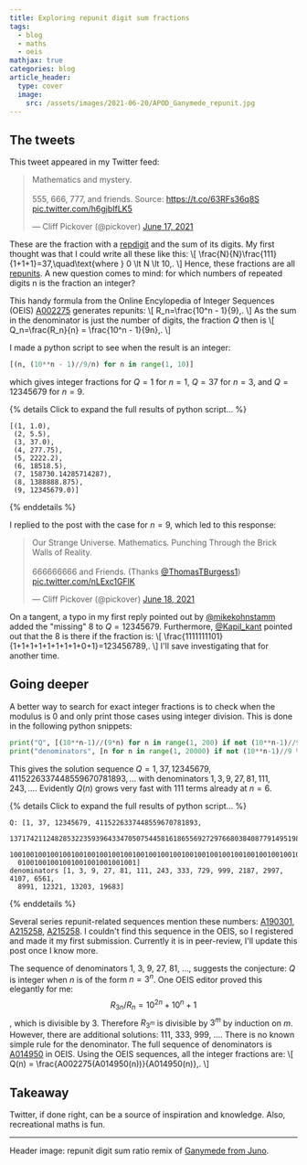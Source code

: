 ```yaml
---
title: Exploring repunit digit sum fractions
tags:
  - blog
  - maths
  - oeis
mathjax: true
categories: blog
article_header:
  type: cover
  image:
    src: /assets/images/2021-06-20/APOD_Ganymede_repunit.jpg
---
```


## The tweets

This tweet appeared in my Twitter feed:

<blockquote class="twitter-tweet"><p lang="en" dir="ltr">Mathematics and mystery.<br><br>555, 666, 777, and friends. Source: <a href="https://t.co/63RFs36q8S">https://t.co/63RFs36q8S</a> <a href="https://t.co/h6gjbIfLK5">pic.twitter.com/h6gjbIfLK5</a></p>&mdash; Cliff Pickover (@pickover) <a href="https://twitter.com/pickover/status/1405553860777852931?ref_src=twsrc%5Etfw">June 17, 2021</a></blockquote> <script async src="https://platform.twitter.com/widgets.js" charset="utf-8"></script> 

These are the fraction with a [repdigit](https://en.wikipedia.org/wiki/Repdigit) and the sum of its digits. My first thought was that I could write all these like this:
\\[
  \frac{N}{N}\frac{111}{1+1+1}=37\,\quad\text{where } 0 \lt N \lt 10\,.
\\]
Hence, these fractions are all [repunits](https://en.wikipedia.org/wiki/Repunit). 
A new question comes to mind: for which numbers of repeated digits n is the fraction an integer?

This handy formula from the Online Encylopedia of Integer Sequences (OEIS) [A002275](https://oeis.org/A002275) generates repunits:
\\[
  R_n=\frac{10^n - 1}{9}\,.
\\]
As the sum in the denominator is just the number of digits, the fraction $Q$ then is
\\[
  Q_n=\frac{R_n}{n} = \frac{10^n - 1}{9n}\,.
\\]


I made a python script to see when the result is an integer:

```python
[(n, (10**n - 1)//9/n) for n in range(1, 10)]
```

which gives integer fractions for $Q=1$ for $n=1$, $Q=37$ for $n=3$, and $Q=12345679$ for $n=9$. 

{% details Click to expand the full results of python script... %}

```
[(1, 1.0),
 (2, 5.5),
 (3, 37.0),
 (4, 277.75),
 (5, 2222.2),
 (6, 18518.5),
 (7, 158730.14285714287),
 (8, 1388888.875),
 (9, 12345679.0)]
```
{% enddetails %}

I replied to the post with the case for $n=9$, which led to this response:


<blockquote class="twitter-tweet"><p lang="en" dir="ltr">Our Strange Universe. Mathematics. Punching Through the Brick Walls of Reality.<br><br>666666666 and Friends. (Thanks <a href="https://twitter.com/ThomasTBurgess1?ref_src=twsrc%5Etfw">@ThomasTBurgess1</a>) <a href="https://t.co/nLExc1GFlK">pic.twitter.com/nLExc1GFlK</a></p>&mdash; Cliff Pickover (@pickover) <a href="https://twitter.com/pickover/status/1405990264381050886?ref_src=twsrc%5Etfw">June 18, 2021</a></blockquote> <script async src="https://platform.twitter.com/widgets.js" charset="utf-8"></script> 

On a tangent, a typo in my first reply pointed out by [@mikekohnstamm](https://twitter.com/mikekohnstamm) added the "missing" 8 to $Q=12345679$. Furthermore, [@Kapil_kant](https://twitter.com/Kapil_kant1) pointed out that the 8 is there if the fraction is:
\\[
  \frac{1111111101}{1+1+1+1+1+1+1+1+0+1}=123456789\,.
\\]
I'll save investigating that for another time.

## Going deeper

A better way to search for exact integer fractions is to check when the modulus is 0 and only print those cases using integer division. This is done in the following python snippets:

```python
print("Q", [(10**n-1)//(9*n) for n in range(1, 200) if not (10**n-1)//9 % n])
print("denominators", [n for n in range(1, 20000) if not (10**n-1)//9 % n])
```

This gives the solution sequence $Q=1, 37, 12345679, 4115226337448559670781893, ...$ with denominators $1, 3, 9, 27, 81, 111, 243, ...$. Evidently $Q(n)$ grows very fast with 111 terms already at $n=6$. 

{% details Click to expand the full results of python script... %}

```
Q: [1, 37, 12345679, 4115226337448559670781893, 
  1371742112482853223593964334705075445816186556927297668038408779149519890260631, 
  10010010010010010010010010010010010010010010010010010010010010010010010010010010...
  01001001001001001001001001001]
denominators [1, 3, 9, 27, 81, 111, 243, 333, 729, 999, 2187, 2997, 4107, 6561, 
  8991, 12321, 13203, 19683]
```

{% enddetails %}

Several series repunit-related sequences mention these numbers: [A190301](https://oeis.org/A190301),  [A215258](https://oeis.org/A190301), [A215258](https://oeis.org/A190301). I couldn't find this sequence in the OEIS, so I registered and made it my first submission. Currently it is in peer-review, I'll update this post once I know more.

The sequence of denominators 1, 3, 9, 27, 81, ..., suggests the conjecture: $Q$ is integer when $n$ is of the form $n=3^n$. One OEIS editor proved this elegantly for me: $$R_{3n} / R_n = 10^{2n} + 10^n + 1$$, which is divisible by 3. Therefore $R_{3^m}$ is divisible by $3^m$ by induction on $m$. However, there are additional solutions: 111, 333, 999, .... There is no known simple rule for the denominator. The full sequence of denominators is [A014950](https://oeis.org/A014950) in OEIS. Using the OEIS sequences, all the integer fractions are:
\\[
  Q(n) = \frac{A002275(A014950(n))}{A014950(n)}\,.
\\]

## Takeaway

Twitter, if done right, can be a source of inspiration and knowledge. Also, recreational maths is fun.

---

Header image: repunit digit sum ratio remix of [Ganymede from Juno](https://apod.nasa.gov/apod/ap210614.html).